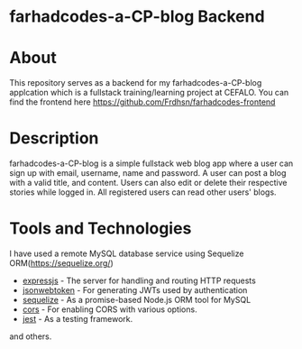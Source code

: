 # farhadcodes-a-CP-blog Backend

# About

This repository serves as a backend for my farhadcodes-a-CP-blog applcation which is a fullstack training/learning project at CEFALO. You can find the frontend here https://github.com/Frdhsn/farhadcodes-frontend

# Description

farhadcodes-a-CP-blog is a simple fullstack web blog app where a user can sign up with email, username, name and password. A user can post a blog with a valid title, and content. Users can also edit or delete their respective stories while logged in. All registered users can read other users' blogs.

# Tools and Technologies

I have used a remote MySQL database service using Sequelize ORM(https://sequelize.org/)

- [expressjs](https://www.npmjs.com/package/express) - The server for handling and routing HTTP requests
- [jsonwebtoken](https://www.npmjs.com/package/jsonwebtoken) - For generating JWTs used by authentication
- [sequelize](https://www.npmjs.com/package/sequelize) - As a promise-based Node.js ORM tool for MySQL
- [cors](https://www.npmjs.com/package/cors) - For enabling CORS with various options.
- [jest](https://www.npmjs.com/package/jest) - As a testing framework.

and others.
